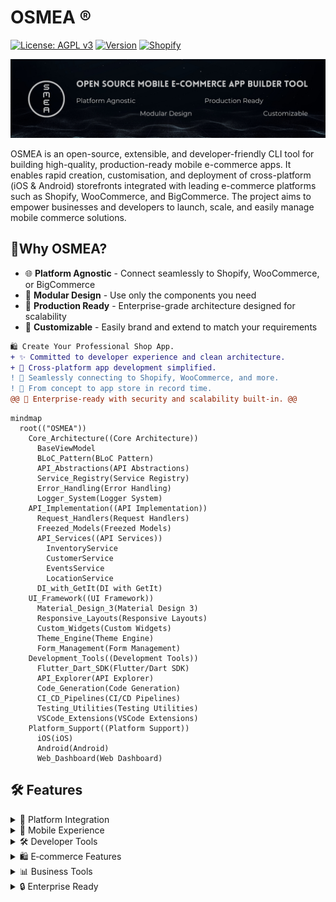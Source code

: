# OSMEA ®️

[![License: AGPL v3](https://img.shields.io/badge/License-AGPL_v3-red.svg)](https://github.com/masterfabric-mobile/osmea/blob/dev/LICENSE)
[![Version](https://img.shields.io/badge/version-1.0.0-blue.svg)](https://github.com/masterfabric-mobile/osmea)
[![Shopify](https://img.shields.io/badge/Shopify-compatible-8DB543.svg)](https://shopify.dev/docs/api)

<img src = "https://github.com/masterfabric-mobile/osmea/blob/dev/docs/assets/osmea_banner_v1.png?raw=true">

<p>

 OSMEA is an open-source, extensible, and developer-friendly CLI tool for building high-quality, production-ready mobile e-commerce apps. It enables rapid creation, customisation, and deployment of cross-platform (iOS & Android) storefronts integrated with leading e-commerce platforms such as Shopify, WooCommerce, and BigCommerce. The project aims to empower businesses and developers to launch, scale, and easily manage mobile commerce solutions.

 ## 💭Why OSMEA?

- 🌐 **Platform Agnostic** - Connect seamlessly to Shopify, WooCommerce, or BigCommerce
- 🧩 **Modular Design** - Use only the components you need
- 🚀 **Production Ready** - Enterprise-grade architecture designed for scalability
- 🎨 **Customizable** - Easily brand and extend to match your requirements
 
</p>

  ```diff
  🛍️ Create Your Professional Shop App.
  + ✨ Committed to developer experience and clean architecture.
  + 📱 Cross-platform app development simplified.
  ! 🔌 Seamlessly connecting to Shopify, WooCommerce, and more.
  ! 🚀 From concept to app store in record time.
  @@ 📱 Enterprise-ready with security and scalability built-in. @@
```

```mermaid
mindmap
  root(("OSMEA"))
    Core_Architecture((Core Architecture))
      BaseViewModel
      BLoC_Pattern(BLoC Pattern)
      API_Abstractions(API Abstractions)
      Service_Registry(Service Registry)
      Error_Handling(Error Handling)
      Logger_System(Logger System)
    API_Implementation((API Implementation))
      Request_Handlers(Request Handlers)
      Freezed_Models(Freezed Models)
      API_Services((API Services))
        InventoryService
        CustomerService
        EventsService
        LocationService
      DI_with_GetIt(DI with GetIt)
    UI_Framework((UI Framework))
      Material_Design_3(Material Design 3)
      Responsive_Layouts(Responsive Layouts)
      Custom_Widgets(Custom Widgets)
      Theme_Engine(Theme Engine)
      Form_Management(Form Management)
    Development_Tools((Development Tools))
      Flutter_Dart_SDK(Flutter/Dart SDK)
      API_Explorer(API Explorer)
      Code_Generation(Code Generation)
      CI_CD_Pipelines(CI/CD Pipelines)
      Testing_Utilities(Testing Utilities)
      VSCode_Extensions(VSCode Extensions)
    Platform_Support((Platform Support))
      iOS(iOS)
      Android(Android)
      Web_Dashboard(Web Dashboard)
```



## 🛠️ Features


<details>
  <summary>🔌 Platform Integration</summary>

  - [ ] **Multi‑Platform Support**: Shopify, WooCommerce, BigCommerce  
  - [ ] **Unified API Layer**: Consistent interface across platforms  
  - [ ] **Authentication**: OAuth 2.0 and API key support  
  - [ ] **Webhook Management**: Event‑driven architecture  
  - [ ] **Rate Limiting**: Smart request throttling  

</details>

<details>
  <summary>📱 Mobile Experience</summary>

  - [ ] **Cross‑Platform**: iOS & Android from a single codebase  
  - [ ] **Material Design 3**: Modern UI components  
  - [ ] **Responsive Layouts**: Works on all screen sizes  
  - [ ] **Theme System**: Dynamic color and style customization  
  - [ ] **Offline Support**: Core functionality without internet  

</details>

<details>
  <summary>🛠️ Developer Tools</summary>

  - [ ] **CLI Toolkit**: Rapid scaffolding and generators  
  - [ ] **Live Reload**: Instant feedback during development  
  - [ ] **Asset Generation**: Auto‑create icons and splash screens  
  - [ ] **Testing Suite**: Unit, widget, and integration tests  
  - [ ] **CI/CD Templates**: GitHub Actions and fastlane setup  

</details>

<details>
  <summary>🛍️ E‑commerce Features</summary>

  - [ ] **Product Catalog**: Browsing, search, filtering  
  - [ ] **Cart & Checkout**: Streamlined purchase flow  
  - [ ] **Payment Integration**: Multiple gateway support  
  - [ ] **User Accounts**: Registration, profiles, wishlists  
  - [ ] **Order Management**: History, tracking, reordering  

</details>

<details>
  <summary>📊 Business Tools</summary>

  - [ ] **Admin Dashboard**: Order and customer management  
  - [ ] **Inventory Control**: SKU management, stock tracking  
  - [ ] **Analytics**: User behavior and sales tracking  
  - [ ] **Marketing Tools**: Promotions and discount codes  
  - [ ] **Push Notifications**: Targeted customer messaging  

</details>

<details>
  <summary>🔒 Enterprise Ready</summary>

  - [ ] **Authentication**: Secure token‑based auth  
  - [ ] **Data Privacy**: GDPR compliance tools  
  - [ ] **Scalability**: Optimized for large catalogs  
  - [ ] **Monitoring**: Error reporting and performance tracking  
  - [ ] **Internationalization**: Multi‑language and currency  

</details>

